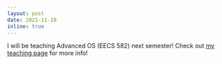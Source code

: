 ```yaml
---
layout: post
date: 2021-11-10
inline: true
---
```


I will be teaching Advanced OS (EECS 582) next semester! Check out [my teaching page](/teaching/)
for more info!

